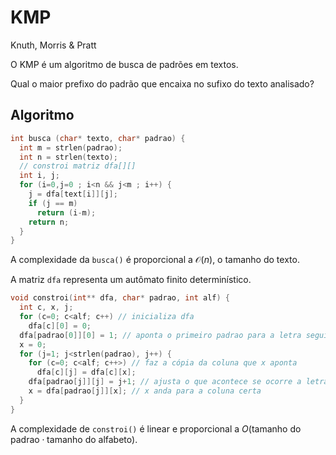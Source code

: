 # KMP

Knuth, Morris & Pratt

O KMP é um algoritmo de busca de padrões em textos.

Qual o maior prefixo do padrão que encaixa no sufixo do texto analisado?

## Algoritmo

```cpp
int busca (char* texto, char* padrao) {
  int m = strlen(padrao);
  int n = strlen(texto);
  // constroi matriz dfa[][]
  int i, j;
  for (i=0,j=0 ; i<n && j<m ; i++) {
    j = dfa[text[i]][j];
    if (j == m)
      return (i-m);
    return n;
  }
}
```

A complexidade da `busca()` é proporcional a $\mathcal{O}(n)$, o tamanho do texto.

A matriz `dfa` representa um autômato finito determinístico.

```cpp
void constroi(int** dfa, char* padrao, int alf) {
  int c, x, j;
  for (c=0; c<alf; c++) // inicializa dfa
    dfa[c][0] = 0;
  dfa[padrao[0]][0] = 1; // aponta o primeiro padrao para a letra seguinte
  x = 0;
  for (j=1; j<strlen(padrao), j++) {
    for (c=0; c<alf; c++>) // faz a cópia da coluna que x aponta
      dfa[c][j] = dfa[c][x];
    dfa[padrao[j]][j] = j+1; // ajusta o que acontece se ocorre a letra certa
    x = dfa[padrao[j]][x]; // x anda para a coluna certa
  }
}
```

A complexidade de `constroi()` é linear e proporcional a $O(\text{tamanho do padrao} \cdot \text{tamanho do alfabeto})$.